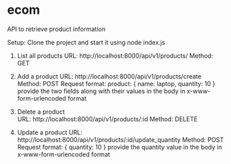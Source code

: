 # ecom

API to retrieve product information

Setup:
Clone the project and start it using node index.js

1. List all products
  URL: http://localhost:8000/api/v1/products/
  Method: GET
  
2. Add a product
  URL: http://localhost:8000/api/v1/products/create
  Method: POST
  Request format:
    product: {
    name: laptop,
    quantity: 10
  }
  provide the two fields along with their values in the body in x-www-form-urlencoded format
  
3. Delete a product  
  URL: http://localhost:8000/api/v1/products/:id
  Method: DELETE
  
4. Update a product
  URL: http://localhost:8000/api/v1/products/:id/update_quantity
  Method: POST
  Request format:
    {
    quantity: 10
  }
  provide the quantity value in the body in x-www-form-urlencoded format

